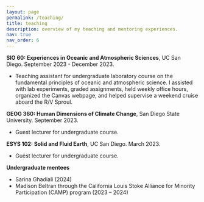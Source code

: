 ```yaml
---
layout: page
permalink: /teaching/
title: teaching
description: overview of my teaching and mentoring experiences.
nav: true
nav_order: 6
---
```


**SIO 60: Experiences in Oceanic and Atmospheric Sciences**, UC San Diego. September 2023 - December 2023.
- Teaching assistant for undergraduate laboratory course on the fundamental principles of oceanic and atmospheric science. I assisted with lab experiments, graded assignments, held weekly office hours, organized the Canvas webpage, and helped supervise a weekend cruise aboard the R/V Sproul.

**GEOG 360: Human Dimensions of Climate Change**, San Diego State University. September 2023.
- Guest lecturer for undergraduate course.

**ESYS 102: Solid and Fluid Earth**, UC San Diego. March 2023.
- Guest lecturer for undergraduate course.

**Undergraduate mentees**  
- Sarina Ghadiali (2024)
- Madison Beltran through the California Louis Stoke Alliance for Minority Participation (CAMP) program (2023 – 2024)
